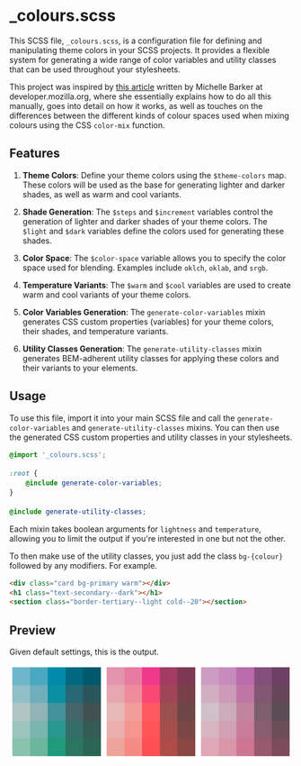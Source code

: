 # _colours.scss

This SCSS file, `_colours.scss`, is a configuration file for defining and manipulating theme colors in your SCSS projects. It provides a flexible system for generating a wide range of color variables and utility classes that can be used throughout your stylesheets.

This project was inspired by [this article](https://developer.mozilla.org/en-US/blog/color-palettes-css-color-mix/) written by Michelle Barker at developer.mozilla.org, where she essentially explains how to do all this manually, goes into detail on how it works, as well as touches on the differences between the different kinds of colour spaces used when mixing colours using the CSS `color-mix` function.

## Features

1. **Theme Colors**: Define your theme colors using the `$theme-colors` map. These colors will be used as the base for generating lighter and darker shades, as well as warm and cool variants.

2. **Shade Generation**: The `$steps` and `$increment` variables control the generation of lighter and darker shades of your theme colors. The `$light` and `$dark` variables define the colors used for generating these shades.

3. **Color Space**: The `$color-space` variable allows you to specify the color space used for blending. Examples include `oklch`, `oklab`, and `srgb`.

4. **Temperature Variants**: The `$warm` and `$cool` variables are used to create warm and cool variants of your theme colors.

5. **Color Variables Generation**: The `generate-color-variables` mixin generates CSS custom properties (variables) for your theme colors, their shades, and temperature variants.

6. **Utility Classes Generation**: The `generate-utility-classes` mixin generates BEM-adherent utility classes for applying these colors and their variants to your elements.

## Usage

To use this file, import it into your main SCSS file and call the `generate-color-variables` and `generate-utility-classes` mixins. You can then use the generated CSS custom properties and utility classes in your stylesheets.

```scss
@import '_colours.scss';

:root {
    @include generate-color-variables;
}

@include generate-utility-classes;
```

Each mixin takes boolean arguments for `lightness` and `temperature`, allowing you to limit the output if you're interested in one but not the other. 

To then make use of the utility classes, you just add the class `bg-{colour}` followed by any modifiers. For example.

```html
<div class="card bg-primary warm"></div>
<h1 class="text-secondary--dark"></h1>
<section class="border-tertiary--light cold--20"></section>
```

## Preview
Given default settings, this is the output.

![Preview screenshot](/img/default-preview.png?raw=true)